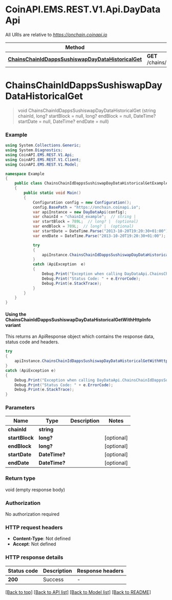# CoinAPI.EMS.REST.V1.Api.DayDataApi

All URIs are relative to *https://onchain.coinapi.io*

| Method | HTTP request | Description |
|--------|--------------|-------------|
| [**ChainsChainIdDappsSushiswapDayDataHistoricalGet**](DayDataApi.md#chainschainiddappssushiswapdaydatahistoricalget) | **GET** /chains/{chain_id}/dapps/sushiswap/dayData/historical |  |

<a name="chainschainiddappssushiswapdaydatahistoricalget"></a>
# **ChainsChainIdDappsSushiswapDayDataHistoricalGet**
> void ChainsChainIdDappsSushiswapDayDataHistoricalGet (string chainId, long? startBlock = null, long? endBlock = null, DateTime? startDate = null, DateTime? endDate = null)



### Example
```csharp
using System.Collections.Generic;
using System.Diagnostics;
using CoinAPI.EMS.REST.V1.Api;
using CoinAPI.EMS.REST.V1.Client;
using CoinAPI.EMS.REST.V1.Model;

namespace Example
{
    public class ChainsChainIdDappsSushiswapDayDataHistoricalGetExample
    {
        public static void Main()
        {
            Configuration config = new Configuration();
            config.BasePath = "https://onchain.coinapi.io";
            var apiInstance = new DayDataApi(config);
            var chainId = "chainId_example";  // string | 
            var startBlock = 789L;  // long? |  (optional) 
            var endBlock = 789L;  // long? |  (optional) 
            var startDate = DateTime.Parse("2013-10-20T19:20:30+01:00");  // DateTime? |  (optional) 
            var endDate = DateTime.Parse("2013-10-20T19:20:30+01:00");  // DateTime? |  (optional) 

            try
            {
                apiInstance.ChainsChainIdDappsSushiswapDayDataHistoricalGet(chainId, startBlock, endBlock, startDate, endDate);
            }
            catch (ApiException  e)
            {
                Debug.Print("Exception when calling DayDataApi.ChainsChainIdDappsSushiswapDayDataHistoricalGet: " + e.Message);
                Debug.Print("Status Code: " + e.ErrorCode);
                Debug.Print(e.StackTrace);
            }
        }
    }
}
```

#### Using the ChainsChainIdDappsSushiswapDayDataHistoricalGetWithHttpInfo variant
This returns an ApiResponse object which contains the response data, status code and headers.

```csharp
try
{
    apiInstance.ChainsChainIdDappsSushiswapDayDataHistoricalGetWithHttpInfo(chainId, startBlock, endBlock, startDate, endDate);
}
catch (ApiException e)
{
    Debug.Print("Exception when calling DayDataApi.ChainsChainIdDappsSushiswapDayDataHistoricalGetWithHttpInfo: " + e.Message);
    Debug.Print("Status Code: " + e.ErrorCode);
    Debug.Print(e.StackTrace);
}
```

### Parameters

| Name | Type | Description | Notes |
|------|------|-------------|-------|
| **chainId** | **string** |  |  |
| **startBlock** | **long?** |  | [optional]  |
| **endBlock** | **long?** |  | [optional]  |
| **startDate** | **DateTime?** |  | [optional]  |
| **endDate** | **DateTime?** |  | [optional]  |

### Return type

void (empty response body)

### Authorization

No authorization required

### HTTP request headers

 - **Content-Type**: Not defined
 - **Accept**: Not defined


### HTTP response details
| Status code | Description | Response headers |
|-------------|-------------|------------------|
| **200** | Success |  -  |

[[Back to top]](#) [[Back to API list]](../README.md#documentation-for-api-endpoints) [[Back to Model list]](../README.md#documentation-for-models) [[Back to README]](../README.md)


